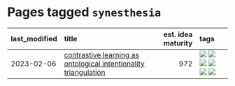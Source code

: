 # Pages tagged `synesthesia`

|last_modified|title|est. idea maturity|tags
|:---|:---|---:|:---|
|2023-02-06|[contrastive learning as ontological intentionality triangulation](../contrastive_learning_as_ontological_intentionality_triangulation.md)|972|[![](https://img.shields.io/badge/tag-meta-4db4d2)](../tags/meta.md) [![](https://img.shields.io/badge/tag-philosophy-35d420)](../tags/philosophy.md) [![](https://img.shields.io/badge/tag-semiotics-32d44f)](../tags/semiotics.md) [![](https://img.shields.io/badge/tag-synesthesia-fe4dc)](../tags/synesthesia.md) [![](https://img.shields.io/badge/tag-theory-d5ffe)](../tags/theory.md) [![](https://img.shields.io/badge/tag-wip-ebbec3)](../tags/wip.md)|